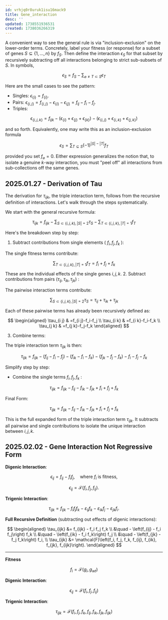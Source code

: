```yaml
---
id: vrhjq0r8uruk1isu16mack9
title: Gene_interaction
desc: ''
updated: 1738551936531
created: 1738036266319
---
```

A convenient way to see the general rule is via "inclusion-exclusion" on the lower-order terms. Concretely, label your fitness (or response) for a subset of genes $S \subseteq\{1, \ldots, n\}$ by $f_S$. Then define the interaction $\epsilon_S$ for that subset by recursively subtracting off all interactions belonging to strict sub-subsets of $S$. In symbols,

$$
\epsilon_S=f_S-\sum_{\varnothing \neq T \subset S} \epsilon_T
$$

Here are the small cases to see the pattern:

- Singles: $\epsilon_{\{i\}}=f_{\{i\}}$.
- Pairs: $\epsilon_{\{i, j\}}=f_{\{i, j\}}-\epsilon_{\{i\}}-\epsilon_{\{j\}}=f_{i j}-f_i-f_j$.
- Triples:

$$
\epsilon_{\{i, j, k\}}=f_{i j k}-\left(\epsilon_{\{i\}}+\epsilon_{\{j\}}+\epsilon_{\{k\}}\right)-\left(\epsilon_{\{i, j\}}+\epsilon_{\{i, k\}}+\epsilon_{\{j, k\}}\right)
$$

and so forth.
Equivalently, one may write this as an inclusion-exclusion formula

$$
\epsilon_S=\sum_{T \subseteq S}(-1)^{|S|-|T|} f_T
$$

provided you set $f_{\varnothing}=0$. Either expression generalizes the notion that, to isolate a genuine $k$-way interaction, you must "peel off" all interactions from sub-collections off the same genes.

## 2025.01.27 - Derivation of Tau

The derivation for $\tau_{i j k}$, the triple interaction term, follows from the recursive definition of interactions. Let's walk through the steps systematically.

We start with the general recursive formula:

$$
\tau_{i j k}=f_{i j k}-\sum_{S \subset\{i, j, k\},|S|=2} \tau_S-\sum_{T \subset\{i, j, k\},|T|=1} f_T
$$

Here's the breakdown step by step:

1. Subtract contributions from single elements ( $f_i, f_j, f_k$ ):

The single fitness terms contribute:

$$
\sum_{T \subset\{i, j, k\},|T|=1} f_T=f_i+f_j+f_k
$$

These are the individual effects of the single genes $i, j, k$.
2. Subtract contributions from pairs $\left(\tau_{i j}, \tau_{i k}, \tau_{j k}\right)$ :

The pairwise interaction terms contribute:

$$
\sum_{S \subset\{i, j, k\},|S|=2} \tau_S=\tau_{i j}+\tau_{i k}+\tau_{j k}
$$

Each of these pairwise terms has already been recursively defined as:

$$
\begin{aligned}
\tau_{i j} & =f_{i j}-f_i-f_j \\
\tau_{i k} & =f_{i k}-f_i-f_k \\
\tau_{j k} & =f_{j k}-f_j-f_k
\end{aligned}
$$

3. Combine terms:

The triple interaction term $\tau_{i j k}$ is then:

$$
\tau_{i j k}=f_{i j k}-\left(f_{i j}-f_i-f_j\right)-\left(f_{i k}-f_i-f_k\right)-\left(f_{j k}-f_j-f_k\right)-f_i-f_j-f_k
$$

Simplify step by step:

- Combine the single terms $f_i, f_j, f_k$ :

$$
\tau_{i j k}=f_{i j k}-f_{i j}-f_{i k}-f_{j k}+f_i+f_j+f_k
$$

Final Form:

$$
\tau_{i j k}=f_{i j k}-f_{i j}-f_{i k}-f_{j k}+f_i+f_j+f_k
$$

This is the full expanded form of the triple interaction term $\tau_{i j k}$. It subtracts all pairwise and single contributions to isolate the unique interaction between $i, j, k$.

## 2025.02.02 - Gene Interaction Not Regressive Form

**Digenic Interaction**:

$$
\epsilon_{ij} = f_{ij} - f_i f_j, \quad \text{where } f_i \text{ is fitness,}
$$

$$
\epsilon_{ij} = \mathcal{F}(f_i, f_j, f_{ij}).
$$

**Trigenic Interaction**:

$$
\tau_{ijk} = f_{ijk} - f_i f_j f_k - \varepsilon_{ij} f_k - \varepsilon_{ik} f_j - \varepsilon_{jk} f_i.
$$

**Full Recursive Definition** (subtracting out effects of digenic interactions):

$$
\begin{aligned}
\tau_{ijk} &= f_{ijk} - f_i f_j f_k \\
&\quad - \left(f_{ij} - f_i f_j\right) f_k \\
&\quad - \left(f_{ik} - f_i f_k\right) f_j \\
&\quad - \left(f_{jk} - f_j f_k\right) f_i, \\
\tau_{ijk} &= \mathcal{F}\left(f_i, f_j, f_k, f_{ij}, f_{ik}, f_{jk}, f_{ijk}\right).
\end{aligned}
$$

***

**Fitness**

$$
f_i = \mathcal{F}(g_i, g_{wt})
$$

**Digenic Interaction**:

$$
\epsilon_{ij} = \mathcal{F}(f_i, f_j, f_{ij})
$$

**Trigenic Interaction**:

$$
\tau_{ijk} = \mathcal{F}\left(f_i, f_j, f_k, f_{ij}, f_{ik}, f_{jk}, f_{ijk}\right)
$$
